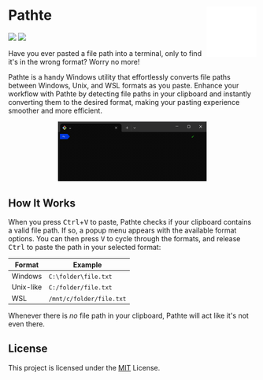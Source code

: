 # Pathte <img src="resources/icon.svg" align="right" width="20%"/>
<a href="#"><img src="https://img.shields.io/badge/platform-windows-blue"/></a> <a href="#"><img src="https://img.shields.io/badge/license-MIT-green"/></a>

Have you ever pasted a file path into a terminal, only to find it's in the wrong format? Worry no more!

Pathte is a handy Windows utility that effortlessly converts file paths between Windows, Unix, and WSL formats as you paste. Enhance your workflow with Pathte by detecting file paths in your clipboard and instantly converting them to the desired format, making your pasting experience smoother and more efficient.

<p align="center">
    <img src="resources/demo.gif" alt="Pathte Demo" width="60%"/>
</p>

## How It Works

When you press <kbd>Ctrl</kbd>+<kbd>V</kbd> to paste, Pathte checks if your clipboard contains a valid file path. If so, a popup menu appears with the available format options. You can then press <kbd>V</kbd> to cycle through the formats, and release <kbd>Ctrl</kbd> to paste the path in your selected format:

| Format        | Example                   |
|---------------|---------------------------|
| Windows       | `C:\folder\file.txt`      |
| Unix-like     | `C:/folder/file.txt`      |
| WSL           | `/mnt/c/folder/file.txt`  |

Whenever there is _no_ file path in your clipboard, Pathte will act like it's not even there.

## License

This project is licensed under the [MIT](https://github.com/srwi/pathte/blob/master/LICENSE) License.